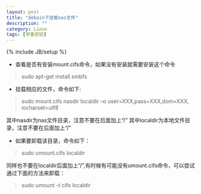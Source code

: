 ```yaml
---
layout: post
title: "debain下挂载nas文件"
description: ""
category: Linux
tags: [举重若轻]
---
```

{% include JB/setup %}
* 查看是否有安装mount.cifs命令，如果没有安装就需要安装这个命令
> sudo apt-get install smbfs  
    
* 挂载相应的文件，命令如下:
> sudo mount.cifs nasdir  localdir –o user=XXX,pass=XXX,dom=XXX, iocharset=utf8  
    
其中nasdir为nas文件目录，注意不要在后面加上“/”
其中localdir为本地文件目录，注意不要在后面加上“/”

* 如果要卸载该目录，命令如下：
> sudo umount.cifs localdir  

同样也不要在localdir后面加上“/”,有时候有可能没有umount.cifs命令，可以尝试通过下面的方法来卸载：
> sudo umount -t cifs localdir
